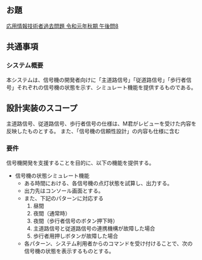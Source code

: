 ## お題
[応用情報技術者過去問題 令和元年秋期 午後問8](https://www.ap-siken.com/kakomon/01_aki/pm08.html)


## 共通事項
### システム概要
本システムは、信号機の開発者向けに「主道路信号」「従道路信号」「歩行者信号」それぞれの信号機の状態を示す、シミュレート機能を提供するものである。

## 設計実装のスコープ
主道路信号、従道路信号、歩行者信号の仕様は、M君がレビューを受けた内容を反映したものとする。
また、「信号機の信頼性設計」の内容も仕様に含む

### 要件
信号機開発を支援することを目的に、以下の機能を提供する。
- 信号機の状態シミュレート機能
  - ある時間における、各信号機の点灯状態を試算し、出力する。
  - 出力先はコンソール画面とする。
  - また、下記のパターンに対応する
    1. 昼間
    2. 夜間（通常時）
    3. 夜間（歩行者信号のボタン押下時）
    4. 主道路信号と従道路信号の連携機構が故障した場合
    5. 歩行者用押しボタンが故障した場合
  - 各パターン、システム利用者からのコマンドを受け付けることで、次の信号機の状態を表示するものとする。
